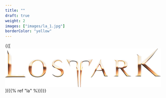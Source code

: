 ```yaml
---
title: ""
draft: true
weight: 2
images: ["images/la_1.jpg"]
borderColor: "yellow"
---
```


{{[![LA](images/la_logo.png "Lost Ark")]({{% ref "la" %}})}}

